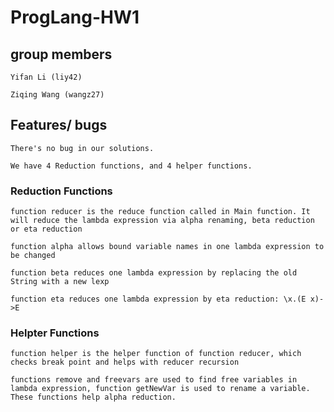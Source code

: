 # ProgLang-HW1

## group members
    Yifan Li (liy42)

    Ziqing Wang (wangz27)
## Features/ bugs
    There's no bug in our solutions.

    We have 4 Reduction functions, and 4 helper functions.
### Reduction Functions
    function reducer is the reduce function called in Main function. It will reduce the lambda expression via alpha renaming, beta reduction or eta reduction

    function alpha allows bound variable names in one lambda expression to be changed

    function beta reduces one lambda expression by replacing the old String with a new lexp

    function eta reduces one lambda expression by eta reduction: \x.(E x)->E

### Helpter Functions
    function helper is the helper function of function reducer, which checks break point and helps with reducer recursion

    functions remove and freevars are used to find free variables in lambda expression, function getNewVar is used to rename a variable. These functions help alpha reduction.
